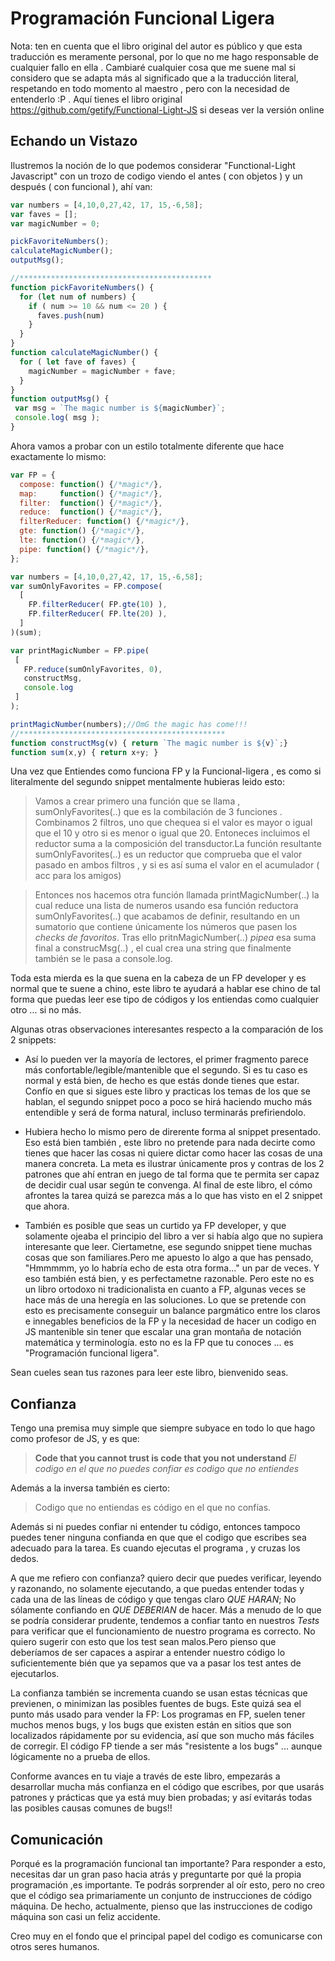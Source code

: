 # Programación Funcional Ligera
Nota: ten en cuenta que el libro original del autor es público
y que esta traducción es meramente personal, por lo que 
no me hago responsable de cualquier fallo en ella . 
Cambiaré cualquier cosa que me suene mal si considero que se adapta más al significado que a la traducción literal, respetando en todo momento al maestro , pero con la necesidad
de entenderlo :P . 
Aquí tienes el libro original https://github.com/getify/Functional-Light-JS si deseas ver la versión online 

## Echando un Vistazo
Ilustremos la noción de lo que podemos considerar "Functional-Light Javascript" con un trozo de codigo viendo el antes ( con objetos ) y un después ( con funcional ), ahí van: 

```javascript
var numbers = [4,10,0,27,42, 17, 15,-6,58];
var faves = [];
var magicNumber = 0;

pickFavoriteNumbers();
calculateMagicNumber();
outputMsg();

//*******************************************
function pickFavoriteNumbers() {
  for (let num of numbers) {
    if ( num >= 10 && num <= 20 ) {
      faves.push(num)
    }
  } 
}
function calculateMagicNumber() {
  for ( let fave of faves) {
    magicNumber = magicNumber + fave; 
  }
}
function outputMsg() {
 var msg = `The magic number is ${magicNumber}`;
 console.log( msg );
}
```
Ahora vamos a probar con un estilo totalmente diferente que hace exactamente lo mismo:
```javascript
var FP = {
  compose: function() {/*magic*/},
  map:     function() {/*magic*/},
  filter:  function() {/*magic*/},
  reduce:  function() {/*magic*/},
  filterReducer: function() {/*magic*/},
  gte: function() {/*magic*/},
  lte: function() {/*magic*/},
  pipe: function() {/*magic*/},
};

var numbers = [4,10,0,27,42, 17, 15,-6,58];
var sumOnlyFavorites = FP.compose(
  [
    FP.filterReducer( FP.gte(10) ),
    FP.filterReducer( FP.lte(20) ),
  ]
)(sum);

var printMagicNumber = FP.pipe(
 [
   FP.reduce(sumOnlyFavorites, 0),
   constructMsg,
   console.log
 ]
);

printMagicNumber(numbers);//OmG the magic has come!!!
//**********************************************
function constructMsg(v) { return `The magic number is ${v}`;} 
function sum(x,y) { return x+y; }

```
Una vez que Entiendes como funciona FP y la Funcional-ligera , es como si literalmente del segundo snippet mentalmente hubieras leido esto:
> Vamos a crear primero una función que se llama , sumOnlyFavorites(..) que es la combilación de 3 funciones . Combinamos 2 filtros, uno que chequea si el valor es mayor o igual que el 10 y otro si es menor o igual que 20. Entoneces incluimos el reductor suma a la composición del transductor.La función resultante sumOnlyFavorites(..) es un reductor que comprueba que el valor pasado en ambos filtros , y si es así suma el valor en el acumulador ( acc para los amigos)

>Entonces nos hacemos otra función llamada printMagicNumber(..) la cual reduce una lista de numeros usando esa función reductora sumOnlyFavorites(..) que acabamos de definir, resultando en un sumatorio que contiene únicamente los números que pasen los _checks de favoritos_. Tras ello pritnMagicNumber(..) _pipea_  esa suma final a construcMsg(..) , el cual crea una string que finalmente también se le pasa a console.log. 

Toda esta mierda es la que suena en la cabeza de un FP developer y es normal que te suene a chino, este libro te ayudará a hablar ese chino de tal forma que puedas leer ese tipo de códigos y los entiendas como cualquier otro ... si no más.

Algunas otras observaciones interesantes respecto a la comparación de los 2 snippets:

   * Así lo pueden ver la mayoría de lectores, el primer fragmento parece más confortable/legible/mantenible que el segundo. Si es tu caso es normal y está bien, de hecho es que estás donde tienes que estar. Confío en que si sigues este libro y practicas los temas de los que se hablan, el segundo snippet poco a poco se hirá haciendo mucho más entendible y será de forma natural, incluso terminarás prefiriendolo.
    
   * Hubiera hecho lo mismo pero de direrente forma al snippet presentado. Eso está bien también , este libro no pretende para nada decirte como tienes que hacer las cosas ni quiere dictar como hacer las cosas de una manera concreta. La meta es ilustrar únicamente pros y contras de los 2 patrones que ahí entran en juego de tal forma que te permita ser capaz de decidir cual usar según te convenga. Al final de este libro, el cómo afrontes la tarea quizá se parezca más a lo que has visto en el 2 snippet que ahora.
    
   * También es posible que seas un curtido ya FP developer, y que solamente ojeaba el principio del libro a ver si había algo que no supiera interesante que leer. Ciertametne, ese segundo snippet tiene muchas cosas que son familiares.Pero me apuesto lo algo a que has pensado, "Hmmmmm, yo lo habría echo de esta otra forma..." un par de veces. Y eso también está bien, y es perfectametne razonable. Pero este no es un libro ortodoxo ni tradicionalista en cuanto a FP, algunas veces se hace más de una heregía en las soluciones. Lo que se pretende con esto es precisamente conseguir un balance pargmático entre los claros e innegables beneficios de la FP y la necesidad de hacer un codigo en JS mantenible sin tener que escalar una gran montaña de notación matemática y terminología. esto no es la FP que tu conoces ... es "Programación funcional ligera".
   
Sean cueles sean tus razones para leer este libro, bienvenido seas.

## Confianza
Tengo una premisa muy simple que siempre subyace en todo lo que hago como profesor de JS, y es que:
> __Code that you cannot trust is code that you not understand__ _El codigo en el que no puedes confiar es codigo que no entiendes_

Además a la inversa también es cierto:
>    Codigo que no entiendas es código en el que no confías. 

Además si ni puedes confiar ni entender tu código, entonces tampoco puedes tener ninguna confianda  en que que el codigo que escribes sea adecuado para la tarea.
Es cuando ejecutas el programa , y cruzas los dedos.

A que me refiero con confianza? quiero decir que puedes verificar, leyendo y razonando, no solamente ejecutando, a que puedas entender todas y cada una de las líneas de código y que tengas claro _QUE HARAN_; No sólamente confiando en _QUE DEBERIAN_ de hacer. Más a menudo de lo que se podría considerar prudente, tendemos a confiar tanto en nuestros _Tests_ para verificar que el funcionamiento de nuestro programa es correcto. No quiero sugerir con esto que los test sean malos.Pero pienso que deberíamos de ser capaces a aspirar a entender nuestro código lo suficientemente bién que ya sepamos que va a pasar los test antes de ejecutarlos.

La confianza también se incrementa cuando se usan estas técnicas que previenen, o minimizan las posibles fuentes de bugs. Este quizá sea el punto más usado para vender la FP: Los programas en FP, suelen tener muchos menos bugs, y los bugs que existen están en sitios que son localizados rápidamente por su evidencia, así que son mucho más fáciles de corregir. El código FP tiende a ser más "resistente a los bugs" ... aunque lógicamente no a prueba de ellos.
 
Conforme avances en tu viaje a través de este libro, empezarás a desarrollar mucha más confianza en el código que escribes, por que usarás patrones y prácticas que ya está muy bien probadas; y así evitarás todas las posibles causas comunes de bugs!!

## Comunicación

Porqué es la programación funcional tan importante? Para responder a esto, necesitas dar un gran paso hacia atrás y preguntarte por qué la propia programación ,es importante.
Te podrás sorprender al oír esto, pero no creo que el código sea primariamente un conjunto de instrucciones de código máquina. De hecho, actualmente, pienso que las instrucciones de codigo máquina son casi un feliz accidente.   

Creo muy en el fondo que el principal papel del codigo es comunicarse con otros seres humanos.

